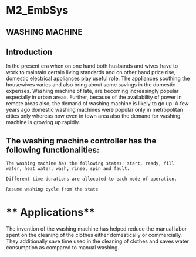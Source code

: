 # M2_EmbSys
## WASHING MACHINE 
## Introduction
In the present era when on one hand both husbands and wives have to work to maintain certain living standards and on other hand price rise, domestic electrical appliances play useful role. The appliances soothing the housewives varies and also bring about some savings in the domestic expenses. Washing machine of late, are becoming increasingly popular especially in urban areas. Further, because of the availability of power in remote areas also, the demand of washing machine is likely to go up. A few years ago domestic washing machines were popular only in metropolitan cities only whereas now even in town area also the demand for washing machine is growing up rapidly.
## **The washing machine controller has the following functionalities:**

    The washing machine has the following states: start, ready, fill water, heat water, wash, rinse, spin and fault.

    Different time durations are allocated to each mode of operation.

    Resume washing cycle from the state 

# ** Applications**

The invention of the washing machine has helped reduce the manual labor spent on the cleaning of the clothes either domestically or commercially. They additionally save time used in the cleaning of clothes and saves water consumption as compared to manual washing.
